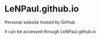 # LeNPaul.github.io

Personal website hosted by GitHub

It can be accessed through LeNPaul.github.io
